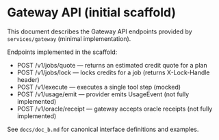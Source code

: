 # Gateway API (initial scaffold)

This document describes the Gateway API endpoints provided by `services/gateway` (minimal implementation).

Endpoints implemented in the scaffold:

- POST /v1/jobs/quote — returns an estimated credit quote for a plan
- POST /v1/jobs/lock — locks credits for a job (returns X-Lock-Handle header)
- POST /v1/execute — executes a single tool step (mocked)
- POST /v1/usage/emit — provider emits UsageEvent (not fully implemented)
- POST /v1/oracle/receipt — gateway accepts oracle receipts (not fully implemented)

See `docs/doc_b.md` for canonical interface definitions and examples.
